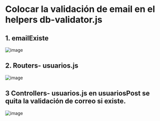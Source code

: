 # Colocar la validación de email en el helpers db-validator.js

## 1. emailExiste

![image](https://user-images.githubusercontent.com/31961588/200206893-a658e64e-eef6-4054-8b78-68bd47062a0f.png)

## 2. Routers- usuarios.js 

![image](https://user-images.githubusercontent.com/31961588/200207042-28c94b2b-8468-4602-9e8d-e04111b778e5.png)

## 3 Controllers- usuarios.js en usuariosPost se quita la validación de correo si existe. 

![image](https://user-images.githubusercontent.com/31961588/200207155-a2dea8c5-c2ff-48c8-a1c3-b0a06c966551.png)
